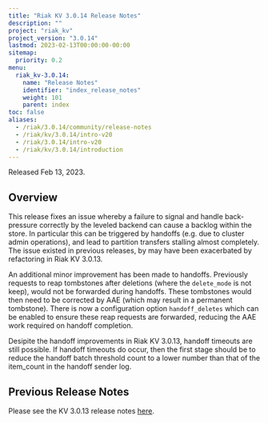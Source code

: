 ```yaml
---
title: "Riak KV 3.0.14 Release Notes"
description: ""
project: "riak_kv"
project_version: "3.0.14"
lastmod: 2023-02-13T00:00:00-00:00
sitemap:
  priority: 0.2
menu:
  riak_kv-3.0.14:
    name: "Release Notes"
    identifier: "index_release_notes"
    weight: 101
    parent: index
toc: false
aliases:
  - /riak/3.0.14/community/release-notes
  - /riak/kv/3.0.14/intro-v20
  - /riak/3.0.14/intro-v20
  - /riak/kv/3.0.14/introduction
---
```


Released Feb 13, 2023.

## Overview

This release fixes an issue whereby a failure to signal and handle back-pressure correctly by the leveled backend can cause a backlog within the store. In particular this can be triggered by handoffs (e.g. due to cluster admin operations), and lead to partition transfers stalling almost completely. The issue existed in previous releases, by may have been exacerbated by refactoring in Riak KV 3.0.13.

An additional minor improvement has been made to handoffs. Previously requests to reap tombstones after deletions (where the `delete_mode` is not keep), would not be forwarded during handoffs. These tombstones would then need to be corrected by AAE (which may result in a permanent tombstone). There is now a configuration option `handoff_deletes` which can be enabled to ensure these reap requests are forwarded, reducing the AAE work required on handoff completion.

Desipite the handoff improvements in Riak KV 3.0.13, handoff timeouts are still possible. If handoff timeouts do occur, then the first stage should be to reduce the handoff batch threshold count to a lower number than that of the item_count in the handoff sender log.

## Previous Release Notes

Please see the KV 3.0.13 release notes [here]({{<baseurl>}}riak/kv/3.0.13/release-notes/).

